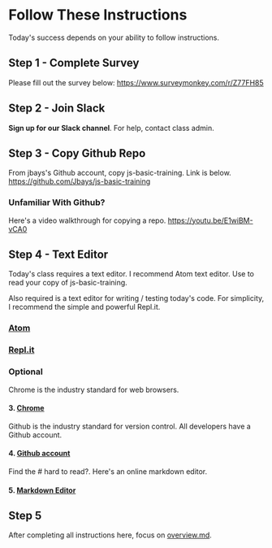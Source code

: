 # Follow These Instructions
Today's success depends on your ability to follow instructions.

## Step 1 - Complete Survey
Please fill out the survey below:
https://www.surveymonkey.com/r/Z77FH85

## Step 2 - Join Slack
**Sign up for our Slack channel**.  For help, contact class admin.

## Step 3 - Copy Github Repo
From jbays's Github account, copy js-basic-training.  Link is below.
https://github.com/Jbays/js-basic-training

### Unfamiliar With Github?
Here's a video walkthrough for copying a repo.
https://youtu.be/E1wiBM-vCA0

## Step 4 - Text Editor
Today's class requires a text editor.  I recommend Atom text editor.  Use to read your copy of js-basic-training.

Also required is a text editor for writing / testing today's code.  For simplicity, I recommend the simple and powerful Repl.it.

### [Atom](https://atom.io/)
### [Repl.it](https://repl.it/languages/javascript)

### Optional
Chrome is the industry standard for web browsers.
#### 3. [Chrome](https://www.google.com/chrome/browser/desktop/index.html)

Github is the industry standard for version control.  All developers have a Github account.
#### 4. [Github account](https://github.com/join?source=prompt-code)

Find the # hard to read?.  Here's an online markdown editor.
#### 5. [Markdown Editor](https://jbt.github.io/markdown-editor/)

## Step 5
After completing all instructions here, focus on [overview.md](/overview.md).

